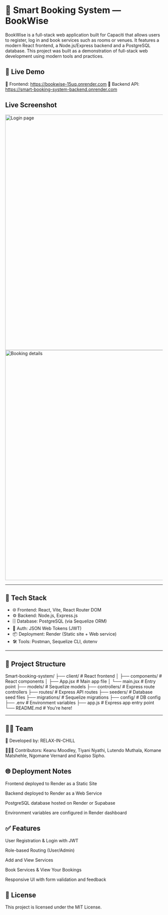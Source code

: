 # 📅 Smart Booking System — BookWise

BookWise is a full-stack web application built for Capaciti that allows users to register, log in and book services such as rooms or venues. It features a modern React frontend, a Node.js/Express backend and a PostgreSQL database. This project was built as a demonstration of full-stack web development using modern tools and practices.

## 🚀 Live Demo

🔗 Frontend: https://bookwise-15uq.onrender.com
🔗 Backend API: https://smart-booking-system-backend.onrender.com

## Live Screenshot 

<img width="1588" height="751" alt="Login page" src="https://github.com/user-attachments/assets/0b435071-120a-41f2-8190-d294837dd955" />

<img width="1575" height="734" alt="Booking details" src="https://github.com/user-attachments/assets/b8005127-59ad-49b1-9fed-973cde5a61ec" />

---


## 🧰 Tech Stack

- 🌐 Frontend: React, Vite, React Router DOM
- ⚙️ Backend: Node.js, Express.js
- 🗄️ Database: PostgreSQL (via Sequelize ORM)
- 🔐 Auth: JSON Web Tokens (JWT)
- 📦 Deployment: Render (Static site + Web service)
- 🛠 Tools: Postman, Sequelize CLI, dotenv

---

## 📁 Project Structure

Smart-booking-system/
├── client/ # React frontend
│ ├── components/ # React components
│ ├── App.jsx # Main app file
│ └── main.jsx # Entry point
├── models/ # Sequelize models
├── controllers/ # Express route controllers
├── routes/ # Express API routes
├── seeders/ # Database seed files
├── migrations/ # Sequelize migrations
├── config/ # DB config
├── .env # Environment variables
├── app.js # Express app entry point
└── README.md # You're here!

---

## 🧑‍🏫 Team
🔹 Developed by: RELAX-IN-CHILL

🧑‍🤝‍🧑 Contributors: Keanu Moodley, Tiyani Nyathi, Lutendo Muthala, Komane Matshehle, Ngomane Vernard and Kupiso Sipho. 

## 🌐 Deployment Notes
Frontend deployed to Render as a Static Site

Backend deployed to Render as a Web Service

PostgreSQL database hosted on Render or Supabase

Environment variables are configured in Render dashboard

## ✅ Features
User Registration & Login with JWT

Role-based Routing (User/Admin)

Add and View Services

Book Services & View Your Bookings

Responsive UI with form validation and feedback


## 📜 License
This project is licensed under the MIT License.

